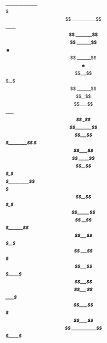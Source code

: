 ________________$$$$$$$
____________$$$$$$$$$$$$$$
_________$$$$$$$$$$$$$$$$$$
________$$$$$$$$$$$$$$$$$$$$
_______$$$$$$$$$$$$$$$☻$$$$$____$$$$$$
_______$$$$$$$$☻$$$$$$$$$$$$___$$$__$$$
_______$$$$$$$$$$$$$$$$$$$$__$$$$____$$
________$$$$$$$$$$$$$$$$$$$$$$$$
_________$$$$$$$$$$$$$$$$$$$$$$$$$$$$$$
_$$$$$$_____$$$$$$$$$$$$$$$$$$________$$
$$___$$$$$$$$$$$$$$$$$$$$$$$_________$$
_$$$____$$$$$$$$$$$$$$$$$$$$$$$$$$$$
_____$$$$$$$$__$$$_$$$$$$__________$$
___$$$$_______$$$__$$$_$$$______$$$$
__$$$_______$$$$___$$$__$$$
___$$$$$___$$$_____$$$___$$$$___ $$
____$$$____$$$$$$__$$$____$$$$$$$$
____________$$$_____$$$$$___$$$$
